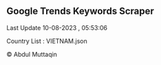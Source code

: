 

## Google Trends Keywords Scraper 
 
Last Update 10-08-2023 , 05:53:06

Country List :
VIETNAM.json



© Abdul Muttaqin 
